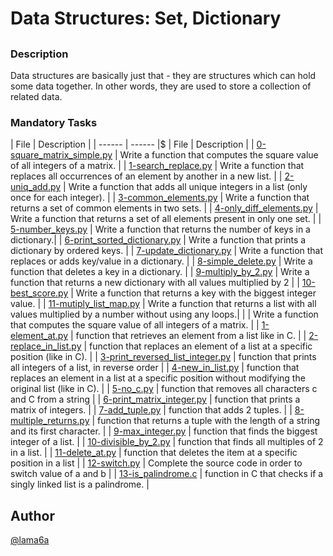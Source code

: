 # Data Structures: Set, Dictionary

## 

### Description

Data structures are basically just that - they are structures which can hold some data together. In other words, they are used to store a collection of related data.

### Mandatory Tasks

| File | Description |
| ------ | ------ |$
| File | Description |
| [0-square_matrix_simple.py](0-square_matrix_simple.py) | Write a function that computes the square value of all integers of a matrix. |
| [1-search_replace.py](1-search_replace.py) | Write a function that replaces all occurrences of an element by another in a new list. |
| [2-uniq_add.py](2-uniq_add.py) | Write a function that adds all unique integers in a list (only once for each integer). |
| [3-common_elements.py](3-common_elements.py) | Write a function that returns a set of common elements in two sets. |
| [4-only_diff_elements.py](4-only_diff_elements.py) | Write a function that returns a set of all elements present in only one set. |
| [5-number_keys.py](5-number_keys.py) | Write a function that returns the number of keys in a dictionary.|
| [6-print_sorted_dictionary.py](6-print_sorted_dictionary.py) | Write a function that prints a dictionary by ordered keys. |
| [7-update_dictionary.py](7-update_dictionary.py) | Write a function that replaces or adds key/value in a dictionary. |
| [8-simple_delete.py](8-simple_delete.py) | Write a function that deletes a key in a dictionary. |
| [9-multiply_by_2.py](9-multiply_by_2.py) | Write a function that returns a new dictionary with all values multiplied by 2 |
| [10-best_score.py](10-best_score.py) | Write a function that returns a key with the biggest integer value. |
| [11-mutiply_list_map.py](11-mutiply_list_map.py) | Write a function that returns a list with all values multiplied by a number without using any loops.|
| []() | Write a function that computes the square value of all integers of a matrix. |
| [1-element_at.py](1-element_at.py) | function that retrieves an element from a list like in C.  |
| [2-replace_in_list.py](2-replace_in_list.py) | function that replaces an element of a list at a specific position (like in C).  |
| [3-print_reversed_list_integer.py](3-print_reversed_list_integer.py) | function that prints all integers of a list, in reverse order |
| [4-new_in_list.py](4-new_in_list.py) | function that replaces an element in a list at a specific position without modifying the original list (like in C). |
| [5-no_c.py](5-no_c.py) | function that removes all characters c and C from a string |
| [6-print_matrix_integer.py](6-print_matrix_integer.py) | function that prints a matrix of integers. |
| [7-add_tuple.py](7-add_tuple.py) | function that adds 2 tuples. |
| [8-multiple_returns.py](8-multiple_returns.py) | function that returns a tuple with the length of a string and its first character. |
| [9-max_integer.py](9-max_integer.py) | function that finds the biggest integer of a list. |
| [10-divisible_by_2.py](10-divisible_by_2.py) | function that finds all multiples of 2 in a list.  |
| [11-delete_at.py](11-delete_at.py) | function that deletes the item at a specific position in a list  |
| [12-switch.py](12-switch.py) | Complete the source code in order to switch value of a and b |
| [13-is_palindrome.c](13-is_palindrome.c) | function in C that checks if a singly linked list is a palindrome.  |

## Author

[@lama6a](@lama6a)
